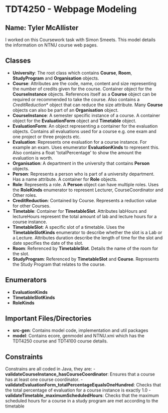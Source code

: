 # TDT4250 - Webpage Modeling 
## Name: Tyler McAllister
I worked on this Coursework task with Simon Smeets.
This model details the information on NTNU course web pages.

## Classes
- **University**: The root class which contains **Course**, **Room**, **StudyProgram** and **Organisation** objects.
- **Course**: Attributes are the code, name, content and size representing the number of credits given for the course. Container object for the **CourseInstance** objects. References itself as a **Course** object can be required or recommended to take the course. Also contains a *CreditReduction** object that can reduce the size attribute. Many **Course** objects can also be part of an **Organisation** object.
- **CourseInstance**: A semester specific instance of a course. A container object for the **EvaluationForm** object and **Timetable** object.
- **EvaluationForm**: An object representing a container for the evaluation objects. Contains all evaluations used for a course e.g. one exam and one project or three projects etc.
- **Evaluation**: Represents one evaluation for a course instance. For example an exam. Uses enumerator **EvaluationKinds** to represent this. Also contains a float 'totalPercentage' to show the amount the evaluation is worth.
- **Organisation**: A department in the university that contains **Person** objects.
- **Person**: Represents a person who is part of a university department. Has a name attribute. A container for **Role** objects.
- **Role**: Represents a role. A **Person** object can have multiple roles. Uses the **RoleKinds** enumerator to represent Lecturer, CourseCoordinator and Other roles.
- **CreditReduction**: Contained by Course. Represents a reduction value for other Courses.
- **Timetable**: Container for **TimetableSlot**. Attributes labHours and lectureHours represent the total amount of lab and lecture hours for a course instance.
- **TimetableSlot**: A specific slot of a timetable. Uses the **TimetableSlotKinds** enumerator to describe whether the slot is a Lab or a Lecture. Attributes duration describe the length of time for the slot and date specifies the date of the slot.
- **Room**: Referenced by **TimetableSlot**. Details the name of the room for the slot.
- **StudyProgram**: Referenced by **TimetableSlot** and **Course**. Represents the Study Program that relates to the course.

## Enumerators
- **EvaluationKinds**
- **TimetableSlotKinds**
- **RoleKinds**

## Important Files/Directories
- **src-gen**: Contains model code, implementation and util packages
- **model**: Contains ecore, genmodel and NTNU.xmi which has the TDT4250 course and TDT4100 course details.

## Constraints
Constrains are all coded in Java, they are:
-**validateCourseInstance_hasCourseCoordinator**: Ensures that a course has at least one course coordinator.
-**validateEvaluationForm_totalPercentageEqualsOneHundred**: Checks that the total percentage of evaluation for a course instance is exactly 1.0
-**validateTimetable_maximumScheduledHours**: Checks that the maximum scheduled hours for a course in a study program are met according to the timetable